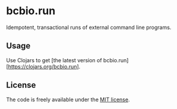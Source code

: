 # bcbio.run

Idempotent, transactional runs of external command line programs.

## Usage

Use Clojars to get [the latest version of bcbio.run][https://clojars.org/bcbio.run].

## License

The code is freely available under the [MIT license][l1].

[l1]: http://www.opensource.org/licenses/mit-license.html
